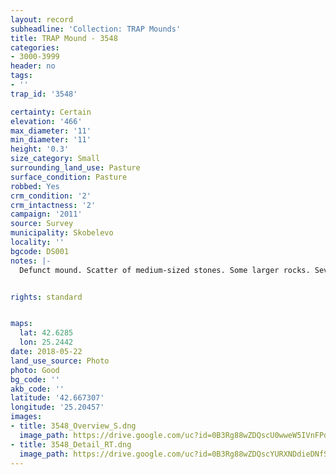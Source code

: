 ```yaml
---
layout: record
subheadline: 'Collection: TRAP Mounds'
title: TRAP Mound - 3548
categories:
- 3000-3999
header: no
tags:
- ''
trap_id: '3548'

certainty: Certain
elevation: '466'
max_diameter: '11'
min_diameter: '11'
height: '0.3'
size_category: Small
surrounding_land_use: Pasture
surface_condition: Pasture
robbed: Yes
crm_condition: '2'
crm_intactness: '2'
campaign: '2011'
source: Survey
municipality: Skobelevo
locality: ''
bgcode: DS001
notes: |-
  Defunct mound. Scatter of medium-sized stones. Some larger rocks. Severely damaged by agricultural activity.


rights: standard


maps:
  lat: 42.6285
  lon: 25.2442
date: 2018-05-22
land_use_source: Photo
photo: Good
bg_code: ''
akb_code: ''
latitude: '42.667307'
longitude: '25.20457'
images:
- title: 3548_Overview_S.dng
  image_path: https://drive.google.com/uc?id=0B3Rg88wZDQscU0wweW5IVnFPdW8
- title: 3548_Detail_RT.dng
  image_path: https://drive.google.com/uc?id=0B3Rg88wZDQscYURXNDdieDNfSFE
---
```

